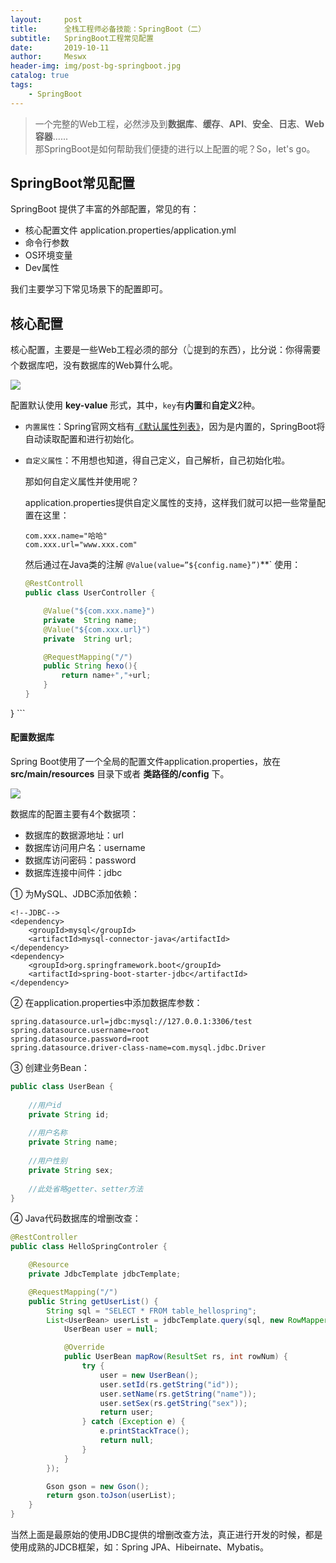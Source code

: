 ```yaml
---
layout:     post
title:      全栈工程师必备技能：SpringBoot（二）
subtitle:   SpringBoot工程常见配置
date:       2019-10-11
author:     Meswx
header-img: img/post-bg-springboot.jpg
catalog: true
tags:
    - SpringBoot
---
```


> 一个完整的Web工程，必然涉及到**数据库**、**缓存**、**API**、**安全**、**日志**、**Web容器**......<br>
> 那SpringBoot是如何帮助我们便捷的进行以上配置的呢？So，let's go。

## SpringBoot常见配置

SpringBoot 提供了丰富的外部配置，常见的有： 

* 核心配置文件 application.properties/application.yml
* 命令行参数
* OS环境变量
* Dev属性

我们主要学习下常见场景下的配置即可。

## 核心配置

核心配置，主要是一些Web工程必须的部分（👆提到的东西），比分说：你得需要个数据库吧，没有数据库的Web算什么呢。

![](https://tva1.sinaimg.cn/large/006y8mN6gy1g7u8ak2x8pj312g0icdgg.jpg)

配置默认使用 **key-value** 形式，其中，`key`有**内置**和**自定义**2种。

* `内置属性`：Spring官网文档有[《默认属性列表》](https://docs.spring.io/spring-boot/docs/current/reference/html/common-application-properties.html#common-application-properties)，因为是内置的，SpringBoot将自动读取配置和进行初始化。

* `自定义属性`：不用想也知道，得自己定义，自己解析，自己初始化啦。

	那如何自定义属性并使用呢？
	
	application.properties提供自定义属性的支持，这样我们就可以把一些常量配置在这里：
	
	```
	com.xxx.name="哈哈"
	com.xxx.url="www.xxx.com"
	```
	
	然后通过在Java类的注解 `@Value(value=”${config.name}”)`**` 使用：
	
	```java
	@RestControll	
	public class UserController {

	    @Value("${com.xxx.name}")
	    private  String name;
	    @Value("${com.xxx.url}")
	    private  String url;
	
	    @RequestMapping("/")
	    public String hexo(){
	        return name+","+url;
	    }
	}

}
	```

#### 配置数据库

Spring Boot使用了一个全局的配置文件application.properties，放在 **src/main/resources** 目录下或者 **类路径的/config** 下。

![](https://tva1.sinaimg.cn/large/006y8mN6gy1g7u9mabkcgj30g60ig74n.jpg)

数据库的配置主要有4个数据项：

* 数据库的数据源地址：url
* 数据库访问用户名：username
* 数据库访问密码：password
* 数据库连接中间件：jdbc

① 为MySQL、JDBC添加依赖：

	<!--JDBC-->
	<dependency>
	    <groupId>mysql</groupId>
	    <artifactId>mysql-connector-java</artifactId>
	</dependency>
	<dependency>
	    <groupId>org.springframework.boot</groupId>
	    <artifactId>spring-boot-starter-jdbc</artifactId>
	</dependency>

② 在application.properties中添加数据库参数：

	spring.datasource.url=jdbc:mysql://127.0.0.1:3306/test
	spring.datasource.username=root
	spring.datasource.password=root
	spring.datasource.driver-class-name=com.mysql.jdbc.Driver
	
③ 创建业务Bean：

```java
public class UserBean {
	
	//用户id
	private String id;
	    
	//用户名称
	private String name;
	
	//用户性别
	private String sex;
	    
	//此处省略getter、setter方法
}
```

④ Java代码数据库的增删改查：

```java
@RestController
public class HelloSpringControler {

	@Resource
	private JdbcTemplate jdbcTemplate;

	@RequestMapping("/")
	public String getUserList() {
		String sql = "SELECT * FROM table_hellospring";
		List<UserBean> userList = jdbcTemplate.query(sql, new RowMapper<UserBean>() {
			UserBean user = null;

			@Override
			public UserBean mapRow(ResultSet rs, int rowNum) {
				try {
					user = new UserBean();
					user.setId(rs.getString("id"));
					user.setName(rs.getString("name"));
					user.setSex(rs.getString("sex"));
					return user;
				} catch (Exception e) {
					e.printStackTrace();
					return null;
				}
			}
		});

		Gson gson = new Gson();
		return gson.toJson(userList);
	}
}
```

当然上面是最原始的使用JDBC提供的增删改查方法，真正进行开发的时候，都是使用成熟的JDCB框架，如：Spring JPA、Hibeirnate、Mybatis。